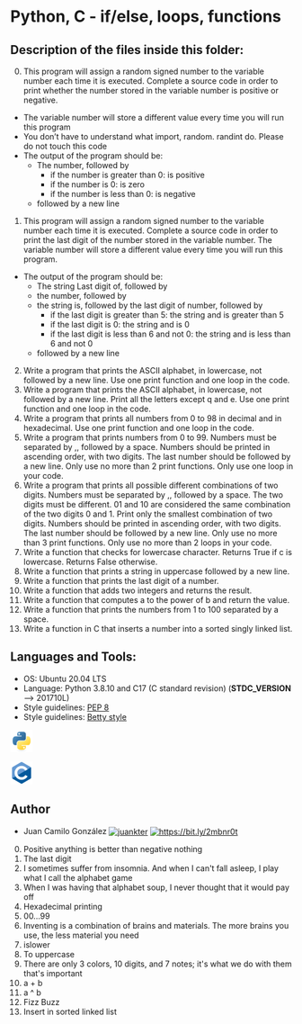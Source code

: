 # Python, C - if/else, loops, functions

## Description of the files inside this folder:


0. This program will assign a random signed number to the variable number each time it is executed. Complete a source code in order to print whether the number stored in the variable number is positive or negative.
- The variable number will store a different value every time you will run this program
- You don’t have to understand what import, random. randint do. Please do not touch this code
- The output of the program should be: 
	- The number, followed by
		- if the number is greater than 0: is positive
		- if the number is 0: is zero
		- if the number is less than 0: is negative
	- followed by a new line

1. This program will assign a random signed number to the variable number each time it is executed. Complete a source code in order to print the last digit of the number stored in the variable number. The variable number will store a different value every time you will run this program.
- The output of the program should be:
	- The string Last digit of, followed by
	- the number, followed by
	- the string is, followed by the last digit of number, followed by
		- if the last digit is greater than 5: the string and is greater than 5
		- if the last digit is 0: the string and is 0
		- if the last digit is less than 6 and not 0: the string and is less than 6 and not 0
	- followed by a new line

2. Write a program that prints the ASCII alphabet, in lowercase, not followed by a new line. Use one print function and one loop in the code.
3. Write a program that prints the ASCII alphabet, in lowercase, not followed by a new line. Print all the letters except q and e. Use one print function and one loop in the code.
4. Write a program that prints all numbers from 0 to 98 in decimal and in hexadecimal. Use one print function and one loop in the code.
5. Write a program that prints numbers from 0 to 99. Numbers must be separated by ,, followed by a space. 
Numbers should be printed in ascending order, with two digits. The last number should be followed by a new line. Only use no more than 2 print functions. Only use one loop in your code.
6. Write a program that prints all possible different combinations of two digits. Numbers must be separated by ,, followed by a space. The two digits must be different. 01 and 10 are considered the same combination of the two digits 0 and 1. Print only the smallest combination of two digits. Numbers should be printed in ascending order, with two digits. The last number should be followed by a new line. Only use no more than 3 print functions. Only use no more than 2 loops in your code. 
7. Write a function that checks for lowercase character. Returns True if c is lowercase. Returns False otherwise.
8. Write a function that prints a string in uppercase followed by a new line. 
9. Write a function that prints the last digit of a number.
10. Write a function that adds two integers and returns the result.
11. Write a function that computes a to the power of b and return the value.
12. Write a function that prints the numbers from 1 to 100 separated by a space.
13. Write a function in C that inserts a number into a sorted singly linked list.

## Languages and Tools:

- OS: Ubuntu 20.04 LTS
- Language: Python 3.8.10 and C17 (C standard revision) (__STDC_VERSION__ --> 201710L)
- Style guidelines: [PEP 8](https://www.python.org/dev/peps/pep-0008/)
- Style guidelines: [Betty style](https://github.com/holbertonschool/Betty/wiki)

<p align="left"> <a href="https://www.python.org" target="_blank" rel="noreferrer"> <img src="https://raw.githubusercontent.com/devicons/devicon/master/icons/python/python-original.svg" alt="python" width="40" height="40"/> </a> </p>
<p align="left"> <a href="https://www.cprogramming.com/" target="_blank"> <img src="https://raw.githubusercontent.com/devicons/devicon/master/icons/c/c-original.svg" alt="c" width="40" height="40"/> </a> </p>


## Author

- Juan Camilo González <a href="https://twitter.com/juankter" target="blank"><img align="center" src="https://raw.githubusercontent.com/rahuldkjain/github-profile-readme-generator/master/src/images/icons/Social/twitter.svg" alt="juankter" height="30" width="40" /></a>
<a href="https://bit.ly/2MBNR0t" target="blank"><img align="center" src="https://raw.githubusercontent.com/rahuldkjain/github-profile-readme-generator/master/src/images/icons/Social/linked-in-alt.svg" alt="https://bit.ly/2mbnr0t" height="30" width="40" /></a>



















0. Positive anything is better than negative nothing
1. The last digit
2. I sometimes suffer from insomnia. And when I can't fall asleep, I play what I call the alphabet game
3. When I was having that alphabet soup, I never thought that it would pay off
4. Hexadecimal printing
5. 00...99
6. Inventing is a combination of brains and materials. The more brains you use, the less material you need
7. islower
8. To uppercase
9. There are only 3 colors, 10 digits, and 7 notes; it's what we do with them that's important
10. a + b
11. a ^ b
12. Fizz Buzz
13. Insert in sorted linked list
